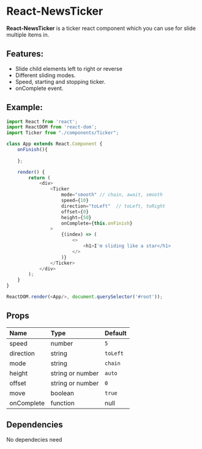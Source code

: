 # React-NewsTicker

**React-NewsTicker** is a ticker react component which you can use for slide multiple items in.

## Features:

- Slide child elements left to right or reverse
- Different sliding modes.
- Speed, starting and stopping ticker.
- onComplete event.


## Example: 

```javascript
import React from 'react';
import ReactDOM from 'react-dom';
import Ticker from "./components/Ticker";

class App extends React.Component {
    onFinish(){
        
    };

    render() {
        return (
            <div>
                <Ticker
                    mode="smooth" // chain, await, smooth
                    speed={10}
                    direction="toLeft"  // toLeft, toRight
                    offset={0}
                    height={50}
                    onComplete={this.onFinish}
                >
                    {(index) => (
                        <>
                            <h1>I'm sliding like a star</h1>
                        </>
                    )}
                </Ticker>
            </div>
        );
    }
}

ReactDOM.render(<App/>, document.querySelector('#root'));

```

## Props

| **Name**  | **Type**         | **Default** 
| :-------- | :--------------- | :---------- 
| speed     | number           | `5`         
| direction | string           | `toLeft`    
| mode      | string           | `chain`     
| height    | string or number | `auto`      
| offset    | string or number | `0`         
| move      | boolean          | `true`
| onComplete| function         | null


## Dependencies

No dependecies need
